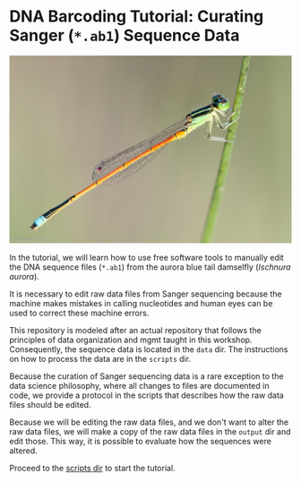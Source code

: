 # DNA Barcoding Tutorial: Curating Sanger (`*.ab1`) Sequence Data

![](aurora-bluetail.jpg)

In the tutorial, we will learn how to use free software tools to manually edit the DNA sequence files (`*.ab1`) from the aurora blue tail damselfly (_Ischnura aurora_).

It is necessary to edit raw data files from Sanger sequencing because the machine makes mistakes in calling nucleotides and human eyes can be used to correct these machine errors.

This repository is modeled after an actual repository that follows the principles of data organization and mgmt taught in this workshop. Consequently, the sequence data is located in the `data` dir.  The instructions on how to process the data are in the `scripts` dir.  

Because the curation of Sanger sequencing data is a rare exception to the data science philosophy, where all changes to files are documented in code, we provide a protocol in the scripts that describes how the raw data files should be edited.

Because we will be editing the raw data files, and we don't want to alter the raw data files, we will make a copy of the raw data files in the `output` dir and edit those.  This way, it is possible to evaluate how the sequences were altered.

Proceed to the [scripts dir](./scripts) to start the tutorial.

